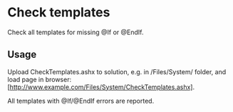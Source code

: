 Check templates
===============

Check all templates for missing @If or @EndIf.

Usage
-----

Upload CheckTemplates.ashx to solution, e.g. in /Files/System/ folder, and load page in browser: [http://www.example.com/Files/System/CheckTemplates.ashx].

All templates with @If/@EndIf errors are reported.
